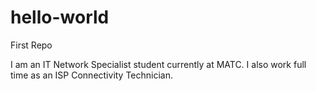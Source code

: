 # hello-world
First Repo
<p> I am an IT Network Specialist student currently at MATC. I also work full time as an ISP Connectivity Technician.</p>
